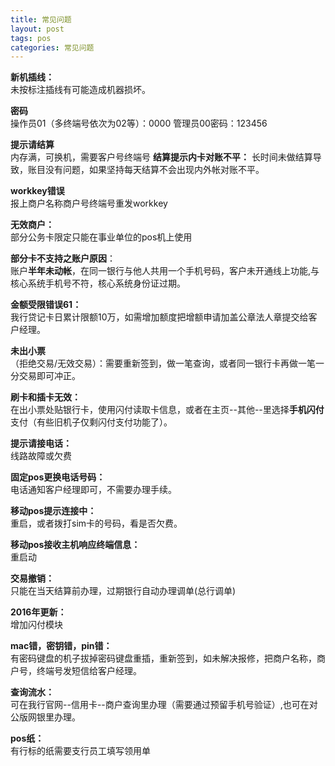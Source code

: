 ```yaml
---
title: 常见问题
layout: post
tags: pos
categories: 常见问题
---
```

**新机插线：**  
未按标注插线有可能造成机器损坏。

**密码**  
操作员01（多终端号依次为02等）：0000 管理员00密码：123456  

**提示请结算**  
内存满，可换机，需要客户号终端号  **结算提示内卡对账不平：**  长时间未做结算导致，账目没有问题，如果坚持每天结算不会出现内外帐对账不平。

**workkey错误**  
报上商户名称商户号终端号重发workkey

**无效商户：**  
部分公务卡限定只能在事业单位的pos机上使用

**部分卡不支持之账户原因**：  
账户**半年未动帐**，在同一银行与他人共用一个手机号码，客户未开通线上功能,与核心系统手机号不符，核心系统身份证过期。

**金额受限错误61：**  
我行贷记卡日累计限额10万，如需增加额度把增额申请加盖公章法人章提交给客户经理。

**未出小票**  
 （拒绝交易/无效交易）：需要重新签到，做一笔查询，或者同一银行卡再做一笔一分交易即可冲正。

**刷卡和插卡无效：**  
在出小票处贴银行卡，使用闪付读取卡信息，或者在主页--其他--里选择**手机闪付**支付（有些旧机子仅剩闪付支付功能了）。

**提示请接电话：**  
线路故障或欠费

**固定pos更换电话号码：**  
电话通知客户经理即可，不需要办理手续。

**移动pos提示连接中：**  
重启，或者拨打sim卡的号码，看是否欠费。

**移动pos接收主机响应终端信息：**  
重启动

**交易撤销：**  
只能在当天结算前办理，过期银行自动办理调单(总行调单)

**2016年更新：**  
增加闪付模块

**mac错，密钥错，pin错：**  
有密码键盘的机子拔掉密码键盘重插，重新签到，如未解决报修，把商户名称，商户号，终端号发短信给客户经理。

**查询流水：**  
可在我行官网--信用卡--商户查询里办理（需要通过预留手机号验证）,也可在对公版网银里办理。

**pos纸：**  
有行标的纸需要支行员工填写领用单
